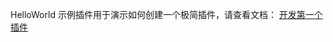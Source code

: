 HelloWorld 示例插件用于演示如何创建一个极简插件，请查看文档： [开发第一个插件](https://sscms.com/docs/v7/plugin/your-first-plugin.html)
